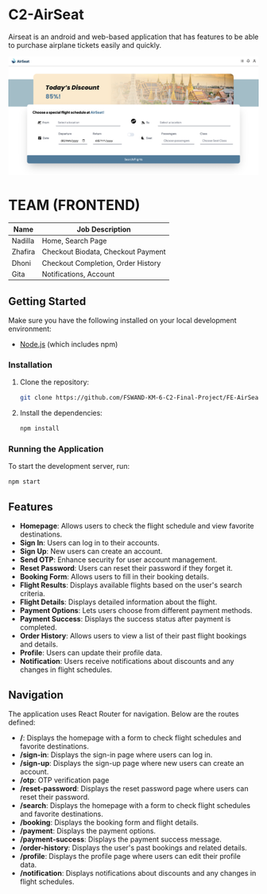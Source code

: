 # C2-AirSeat

Airseat is an android and web-based application that has features to be able to purchase airplane tickets easily and quickly.


![alt text](image.png)

# TEAM (FRONTEND)

| Name    | Job Description                    |
| ------- | ---------------------------------- |
| Nadilla | Home, Search Page                  |
| Zhafira | Checkout Biodata, Checkout Payment |
| Dhoni   | Checkout Completion, Order History |
| Gita    | Notifications, Account             |

## Getting Started

Make sure you have the following installed on your local development environment:

- [Node.js](https://nodejs.org/) (which includes npm)

### Installation

1. Clone the repository:

   ```bash
   git clone https://github.com/FSWAND-KM-6-C2-Final-Project/FE-AirSeat.git
   ```

2. Install the dependencies:

   ```bash
   npm install
   ```

### Running the Application

To start the development server, run:

```bash
npm start
```

## Features

- **Homepage**: Allows users to check the flight schedule and view favorite destinations.
- **Sign In**: Users can log in to their accounts.
- **Sign Up**: New users can create an account.
- **Send OTP**: Enhance security for user account management.
- **Reset Password**: Users can reset their password if they forget it.
- **Booking Form**: Allows users to fill in their booking details.
- **Flight Results**: Displays available flights based on the user's search criteria.
- **Flight Details**: Displays detailed information about the flight.
- **Payment Options**: Lets users choose from different payment methods.
- **Payment Success**: Displays the success status after payment is completed.
- **Order History**: Allows users to view a list of their past flight bookings and details.
- **Profile**: Users can update their profile data.
- **Notification**: Users receive notifications about discounts and any changes in flight schedules.

## Navigation

The application uses React Router for navigation. Below are the routes defined:

- **/**: Displays the homepage with a form to check flight schedules and favorite destinations.
- **/sign-in**: Displays the sign-in page where users can log in.
- **/sign-up**: Displays the sign-up page where new users can create an account.
- **/otp**: OTP verification page
- **/reset-password**: Displays the reset password page where users can reset their password.
- **/search**: Displays the homepage with a form to check flight schedules and favorite destinations.
- **/booking**: Displays the booking form and flight details.
- **/payment**: Displays the payment options.
- **/payment-success**: Displays the payment success message.
- **/order-history**: Displays the user's past bookings and related details.
- **/profile**: Displays the profile page where users can edit their profile data.
- **/notification**: Displays notifications about discounts and any changes in flight schedules.

